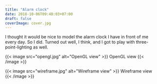 ```yaml
---
title: "Alarm clock"
date: 2018-10-06T09:40:03+07:00
draft: false
coverImage: cover.jpg
---
```


I thought it would be nice to model the alarm clock I have in front of me every day. So I did. Turned out well, I think, and I got to play with three-point-lighting as well.

{{< image src="opengl.jpg" alt="OpenGL view" >}}
    OpenGL view
{{< /image >}}

{{< image src="wireframe.jpg" alt="Wireframe view" >}}
    Wireframe view
{{< /image >}}

